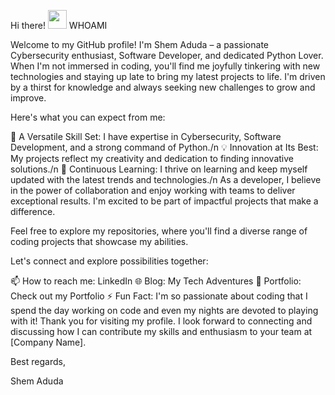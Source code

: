 Hi there! <img src="https://github.com/TheDudeThatCode/TheDudeThatCode/blob/master/Assets/Hi.gif" width="30" />
WHOAMI
<p>  
   Welcome to my GitHub profile! I'm Shem Aduda – a passionate Cybersecurity enthusiast, Software Developer, and dedicated Python Lover.
When I'm not immersed in coding, you'll find me joyfully tinkering with new technologies and staying up late to bring my latest projects to life. I'm driven by a thirst for knowledge and always seeking new challenges to grow and improve.

Here's what you can expect from me:

🌟 A Versatile Skill Set: I have expertise in Cybersecurity, Software Development, and a strong command of Python./n
💡 Innovation at Its Best: My projects reflect my creativity and dedication to finding innovative solutions./n
🚀 Continuous Learning: I thrive on learning and keep myself updated with the latest trends and technologies./n
As a developer, I believe in the power of collaboration and enjoy working with teams to deliver exceptional results. I'm excited to be part of impactful projects that make a difference.

Feel free to explore my repositories, where you'll find a diverse range of coding projects that showcase my abilities.

Let's connect and explore possibilities together:

📫 How to reach me: LinkedIn
🌐 Blog: My Tech Adventures
💼 Portfolio: Check out my Portfolio
⚡ Fun Fact: I'm so passionate about coding that I spend the day working on code and even my nights are devoted to playing with it!
Thank you for visiting my profile. I look forward to connecting and discussing how I can contribute my skills and enthusiasm to your team at [Company Name].

Best regards,

Shem Aduda

</p>
